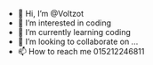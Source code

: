 - 👋 Hi, I’m @Voltzot
- 👀 I’m interested in coding
- 🌱 I’m currently learning coding
- 💞️ I’m looking to collaborate on ...
- 📫 How to reach me 015212246811

<!---
Voltzot/Voltzot is a ✨ special ✨ repository because its `README.md` (this file) appears on your GitHub profile.
You can click the Preview link to take a look at your changes.
--->
